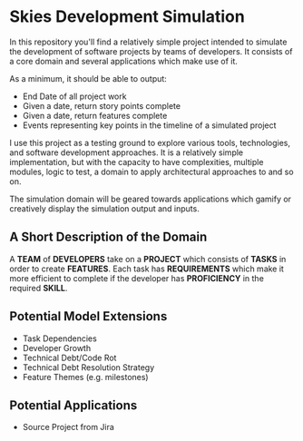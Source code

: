 # Skies Development Simulation
In this repository you'll find a relatively simple project intended to simulate the development of software projects by teams of developers. It consists of a core domain and several applications which make use of it.

As a minimum, it should be able to output:
- End Date of all project work
- Given a date, return story points complete
- Given a date, return features complete
- Events representing key points in the timeline of a simulated project

I use this project as a testing ground to explore various tools, technologies, and software development approaches. It is a relatively simple implementation, but with the capacity to have complexities, multiple modules, logic to test, a domain to apply architectural approaches to and so on.

The simulation domain will be geared towards applications which gamify or creatively display the simulation output and inputs.

## A Short Description of the Domain
A **TEAM** of **DEVELOPERS** take on a **PROJECT** which consists of **TASKS** in order to create **FEATURES**. Each task has **REQUIREMENTS** which make it more efficient to complete if the developer has **PROFICIENCY** in the required **SKILL**.

##  Potential Model Extensions
- Task Dependencies
- Developer Growth
- Technical Debt/Code Rot
- Technical Debt Resolution Strategy
- Feature Themes (e.g. milestones)

## Potential Applications
- Source Project from Jira